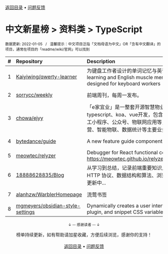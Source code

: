<a href="https://github.com/GrowingGit/GitHub-Chinese-Top-Charts#github中文排行榜">返回目录</a> • <a href="/content/docs/feedback.md">问题反馈</a>

# 中文新星榜 > 资料类 > TypeScript
<sub>数据更新: 2022-01-05&nbsp;&nbsp;&nbsp;/&nbsp;&nbsp;&nbsp;温馨提示：中文项目泛指「文档母语为中文」OR「含有中文翻译」的项目，通常在项目的「readme/wiki/官网」可以找到</sub>

|#|Repository|Description|Stars|Updated|Created|
|:-|:-|:-|:-|:-|:-|
|1|[Kaiyiwing/qwerty-learner](https://github.com/Kaiyiwing/qwerty-learner)|为键盘工作者设计的单词记忆与英语肌肉记忆锻炼软件 / Words learning and English muscle memory training software designed for keyboard workers|3600|2021-12-16|2021-01-21|
|2|[sorrycc/weekly](https://github.com/sorrycc/weekly)|前端周刊，每周一发布。|776|2022-01-03|2021-05-06|
|3|[chowa/ejyy](https://github.com/chowa/ejyy)|「e家宜业」是一整套开源智慧物业解决方案，基于nodejs、typescript、koa、vue开发，包含web中台、业主小程序、员工小程序、公众号、物联网应用等，涵盖业主服务、物业运营、智能物联、数据统计等主要业务。|519|2021-12-30|2021-11-08|
|4|[bytedance/guide](https://github.com/bytedance/guide)|A new feature guide component by react 🧭|467|2021-08-07|2021-04-29|
|5|[meowtec/relyzer](https://github.com/meowtec/relyzer)|Debugger for React functional components. Online demo: https://meowtec.github.io/relyzer/examples/todomvc/build/|134|2021-11-10|2021-01-26|
|6|[18888628835/Blog](https://github.com/18888628835/Blog)|从学习到总结，记录前端重要知识点，涉及 Javascript 深入、HTTP 协议、数据结构和算法、浏览器原理、ES6等内容，正在更新中...|131|2022-01-03|2021-02-26|
|7|[alanhzw/WarblerHomepage](https://github.com/alanhzw/WarblerHomepage)|流莺书签|128|2021-12-14|2021-05-17|
|8|[mgmeyers/obsidian-style-settings](https://github.com/mgmeyers/obsidian-style-settings)|Dynamically creates a user interface for adjusting theme, plugin, and snippet CSS variables|123|2021-12-14|2021-03-28|

<div align="center">
    <p><sub>↓ -- 感谢读者 -- ↓</sub></p>
    榜单持续更新，如有帮助请加星收藏，方便后续浏览，感谢你的支持！
</div>

<br/>

<div align="center"><a href="https://github.com/GrowingGit/GitHub-Chinese-Top-Charts#github中文排行榜">返回目录</a> • <a href="/content/docs/feedback.md">问题反馈</a></div>
